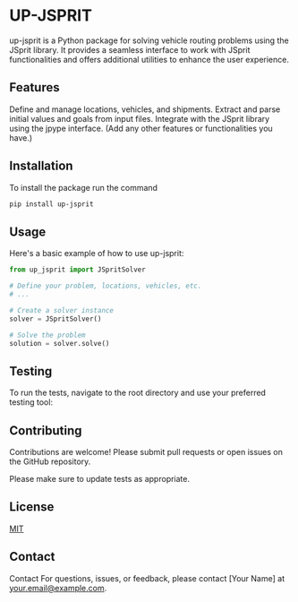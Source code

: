 # UP-JSPRIT

up-jsprit is a Python package for solving vehicle routing problems using the JSprit library. It provides a seamless interface to work with JSprit functionalities and offers additional utilities to enhance the user experience.

## Features

Define and manage locations, vehicles, and shipments.
Extract and parse initial values and goals from input files.
Integrate with the JSprit library using the jpype interface.
(Add any other features or functionalities you have.)

## Installation
To install the package run the command
```bash
pip install up-jsprit
```

## Usage

Here's a basic example of how to use up-jsprit:

```python
from up_jsprit import JSpritSolver

# Define your problem, locations, vehicles, etc.
# ...

# Create a solver instance
solver = JSpritSolver()

# Solve the problem
solution = solver.solve()
```
## Testing
To run the tests, navigate to the root directory and use your preferred testing tool:

## Contributing

Contributions are welcome! Please submit pull requests or open issues on the GitHub repository.

Please make sure to update tests as appropriate.

## License

[MIT](https://choosealicense.com/licenses/mit/)

## Contact
Contact
For questions, issues, or feedback, please contact [Your Name] at your.email@example.com.

